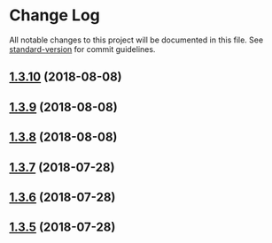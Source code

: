 # Change Log

All notable changes to this project will be documented in this file. See [standard-version](https://github.com/conventional-changelog/standard-version) for commit guidelines.

<a name="1.3.10"></a>
## [1.3.10](https://github.com/luigiinred/romarin/compare/v1.3.8...v1.3.10) (2018-08-08)



<a name="1.3.9"></a>
## [1.3.9](https://github.com/luigiinred/romarin/compare/v1.3.8...v1.3.9) (2018-08-08)



<a name="1.3.8"></a>
## [1.3.8](https://github.com/luigiinred/romarin/compare/v1.3.7...v1.3.8) (2018-08-08)



<a name="1.3.7"></a>
## [1.3.7](https://github.com/luigiinred/romarin/compare/v1.3.6...v1.3.7) (2018-07-28)



<a name="1.3.6"></a>
## [1.3.6](https://github.com/luigiinred/romarin/compare/v1.3.2...v1.3.6) (2018-07-28)



<a name="1.3.5"></a>
## [1.3.5](https://github.com/luigiinred/romarin/compare/v1.3.2...v1.3.5) (2018-07-28)
